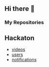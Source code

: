 ## Hi there 👋

### My Repositories

## Hackaton

- [videos](https://github.com/Postech-G7/video-processing)
- [users](https://github.com/Postech-G7/user-auth-management)
- [notifications](https://github.com/Postech-G7/notifications)
